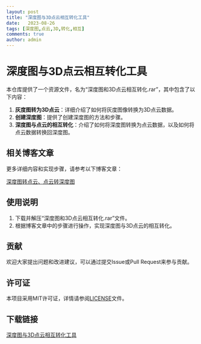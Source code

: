 ```yaml
---
layout: post
title: "深度图与3D点云相互转化工具"
date:   2023-08-26
tags: [深度图,点云,3D,转化,相互]
comments: true
author: admin
---
```

# 深度图与3D点云相互转化工具

本仓库提供了一个资源文件，名为“深度图和3D点云相互转化.rar”，其中包含了以下内容：

1. **灰度图转为3D点云**：详细介绍了如何将灰度图像转换为3D点云数据。
2. **创建深度图**：提供了创建深度图的方法和步骤。
3. **深度图与点云的相互转化**：介绍了如何将深度图转换为点云数据，以及如何将点云数据转换回深度图。

## 相关博客文章

更多详细内容和实现步骤，请参考以下博客文章：

[深度图转点云、点云转深度图](https://blog.csdn.net/weixin_38566632/article/details/118092691?spm=1001.2014.3001.5502)

## 使用说明

1. 下载并解压“深度图和3D点云相互转化.rar”文件。
2. 根据博客文章中的步骤进行操作，实现深度图与3D点云的相互转化。

## 贡献

欢迎大家提出问题和改进建议，可以通过提交Issue或Pull Request来参与贡献。

## 许可证

本项目采用MIT许可证，详情请参阅[LICENSE](LICENSE)文件。

## 下载链接

[深度图与3D点云相互转化工具](https://pan.quark.cn/s/38a60608f451)